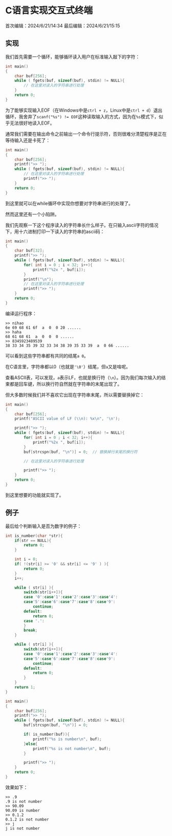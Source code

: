 # C语言实现交互式终端
首次编辑：2024/6/21/14:34
最后编辑：2024/6/21/15:15

## 实现
我们首先需要一个循环，能够循环读入用户在标准输入敲下的字符：
```c
int main()
{
	char buf[256];
	while ( fgets(buf, sizeof(buf), stdin) != NULL){
		// 在这里对读入的字符串进行处理
	}
	return 0;
}
```
为了能够实现输入EOF（在Windows中是`ctrl + z`，Linux中是`ctrl + d`）退出循环，我舍弃了`scanf("%s") != EOF`这种读取输入的方式，因为在`%s`模式下，似乎无法很好地读入EOF。

通常我们需要在输出命令之前输出一个命令行提示符，否则很难分清楚程序是正在等待输入还是卡死了：
```c
int main()
{
	char buf[256];
	printf(">> ");
	while ( fgets(buf, sizeof(buf), stdin) != NULL){
		// 在这里对读入的字符串进行处理
		printf(">> ");
	}
	return 0;
}
```
到这里就可以在while循环中实现你想要对字符串进行的处理了。

然而这里还有一个小陷阱。

我们先观察一下这个程序读入的字符串长什么样子。在只输入ascii字符的情况下，用十六进制打印一下读入的字符串的ascii码：
```c
int main()
{
	char buf[32];
	printf(">> ");
	while ( fgets(buf, sizeof(buf), stdin) != NULL){
		for( int i = 0 ; i < 32; i++){
			printf("%2x ", buf[i]);
		}
		printf("\n");
		// 在这里对读入的字符串进行处理
		printf(">> ");
	}
	return 0;
}
```
编译运行程序：
```
>> nihao
6e 69 68 61 6f  a  0  0 20 ......
>> haha
68 61 68 61  a  0  0  0 ......
>> 8345923489539
38 33 34 35 39 32 33 34 38 39 35 33 39  a  0 66 ......
```
可以看到这些字符串都有共同的结尾`a 0`。

在C语言里，字符串都以0（也就是`'\0'`）结尾，但`a`又是啥呢。

查看ASCII表，可以发现，`a`表示LF，也就是换行符（`\n`）。因为我们每次输入的结束都是回车键，所以换行符自然就在字符串的末尾出现了。

但大多数时候我们并不喜欢它出现在字符串末尾，所以需要替换掉它：
```c
int main()
{
	char buf[256];
	printf("ASCII value of LF (\\n): %x\n", '\n');

	printf(">> ");
	while ( fgets(buf, sizeof(buf), stdin) != NULL){
		for( int i = 0 ; i < 32; i++){
			printf("%2x ", buf[i]);
		}
		buf[strcspn(buf, "\n")] = 0;  // 替换掉行末尾的换行符

		// 在这里对读入的字符串进行处理

		printf(">> ");
	}
	return 0;
}

```

到这里想要的功能就实现了。

## 例子
最后给个判断输入是否为数字的例子：
```c
int is_number(char *str){
	if(str == NULL){
		return 0;
	}

	int i = 0;
	if( !(str[i] >= '0' && str[i] <= '9' ) ){
		return 0;
	}
	i++;

	while ( str[i] ){
		switch(str[i++]){
		case '0':case'1':case'2':case'3':case'4':
		case'5':case'6':case'7':case'8':case'9':
			continue;
		default:
			return 0;
		case '.':
		}
		break;
	}

	while ( str[i] ){
		switch(str[i++]){
		case '0':case'1':case'2':case'3':case'4':
		case'5':case'6':case'7':case'8':case'9':
			continue;
		default:
			return 0;
		}
	}
	return 1;
}

int main()
{
	char buf[256];
	printf(">> ");
	while ( fgets(buf, sizeof(buf), stdin) != NULL){
		buf[strcspn(buf, "\n")] = 0;

		if( is_number(buf)){
			printf("%s is number\n", buf);
		}else{
			printf("%s is not number\n", buf);
		}

		printf(">> ");
	}
	return 0;
}
```
效果如下：
```
>> .9
.9 is not number
>> 90.09
90.09 is number
>> 0.1.2
0.1.2 is not number
>> j
j is not number
```
